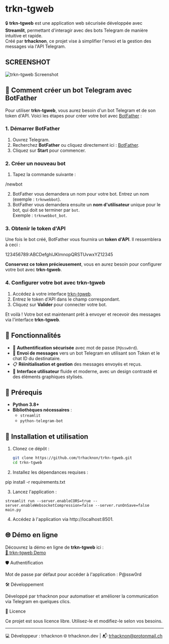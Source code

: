 # trkn-tgweb

🔒 **trkn-tgweb** est une application web sécurisée développée avec **Streamlit**, permettant d'interagir avec des bots Telegram de manière intuitive et rapide.  
Créé par **trhacknon**, ce projet vise à simplifier l'envoi et la gestion des messages via l'API Telegram.

## SCREENSHOT
![trkn-tgweb Screenshot](https://g.top4top.io/p_325854bfp0.jpg)

## 🤖 Comment créer un bot Telegram avec BotFather

Pour utiliser **trkn-tgweb**, vous aurez besoin d'un bot Telegram et de son token d'API. Voici les étapes pour créer votre bot avec [BotFather](https://t.me/botfather) :

### 1. Démarrer BotFather
1. Ouvrez Telegram.
2. Recherchez **BotFather** ou cliquez directement ici : [BotFather](https://t.me/botfather).
3. Cliquez sur **Start** pour commencer.

### 2. Créer un nouveau bot
1. Tapez la commande suivante :

/newbot

2. BotFather vous demandera un nom pour votre bot. Entrez un nom (exemple : `trknwebbot`).
3. BotFather vous demandera ensuite un **nom d'utilisateur** unique pour le bot, qui doit se terminer par `bot`.  
Exemple : `trknwebbot_bot`.

### 3. Obtenir le token d'API
Une fois le bot créé, BotFather vous fournira un **token d'API**. Il ressemblera à ceci :

123456789:ABCDefghIJKlmnopQRSTUvwxYZ12345

**Conservez ce token précieusement**, vous en aurez besoin pour configurer votre bot avec **trkn-tgweb**.

### 4. Configurer votre bot avec trkn-tgweb
1. Accédez à votre interface [trkn-tgweb](https://trkn-tgweb.onrender.com).
2. Entrez le token d'API dans le champ correspondant.
3. Cliquez sur **Valider** pour connecter votre bot.

Et voilà ! Votre bot est maintenant prêt à envoyer et recevoir des messages via l'interface **trkn-tgweb**.

## 📜 Fonctionnalités

- 🔑 **Authentification sécurisée** avec mot de passe (`P@ssw0rd`).
- 📩 **Envoi de messages** vers un bot Telegram en utilisant son Token et le chat ID du destinataire.
- 📋 **Réinitialisation et gestion** des messages envoyés et reçus.
- 🌌 **Interface utilisateur** fluide et moderne, avec un design contrasté et des éléments graphiques stylisés.

## 🎯 Prérequis

- **Python 3.8+**
- **Bibliothèques nécessaires** :
  - `streamlit`
  - `python-telegram-bot`

## 🚀 Installation et utilisation

1. Clonez ce dépôt :

   ```bash
   git clone https://github.com/trhacknon/trkn-tgweb.git
   cd trkn-tgweb

2. Installez les dépendances requises :

pip install -r requirements.txt


3. Lancez l'application :

```
streamlit run --server.enableCORS=true --server.enableWebsocketCompression=false --server.runOnSave=false main.py
```


4. Accédez à l'application via http://localhost:8501.

## 🌐 Démo en ligne

Découvrez la démo en ligne de **trkn-tgweb** ici :  
[🔗 trkn-tgweb Demo](https://trkn-tgweb.onrender.com)

🛡️ Authentification

Mot de passe par défaut pour accéder à l'application :
P@ssw0rd



🛠️ Développement

Développé par trhacknon pour automatiser et améliorer la communication via Telegram en quelques clics.

📄 Licence

Ce projet est sous licence libre. Utilisez-le et modifiez-le selon vos besoins.


---

💻 Développeur : trhacknon
🌐 trhacknon.dev | 📬 trhacknon@protonmail.ch

